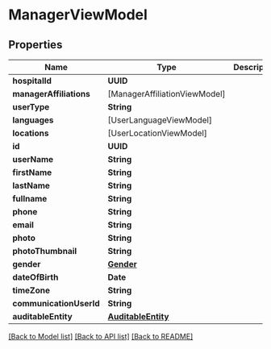 # ManagerViewModel

## Properties
Name | Type | Description | Notes
------------ | ------------- | ------------- | -------------
**hospitalId** | **UUID** |  | [optional] 
**managerAffiliations** | [ManagerAffiliationViewModel] |  | [optional] 
**userType** | **String** |  | [optional] 
**languages** | [UserLanguageViewModel] |  | [optional] 
**locations** | [UserLocationViewModel] |  | [optional] 
**id** | **UUID** |  | [optional] 
**userName** | **String** |  | [optional] 
**firstName** | **String** |  | [optional] 
**lastName** | **String** |  | [optional] 
**fullname** | **String** |  | [optional] 
**phone** | **String** |  | [optional] 
**email** | **String** |  | [optional] 
**photo** | **String** |  | [optional] 
**photoThumbnail** | **String** |  | [optional] 
**gender** | [**Gender**](Gender.md) |  | [optional] 
**dateOfBirth** | **Date** |  | [optional] 
**timeZone** | **String** |  | [optional] 
**communicationUserId** | **String** |  | [optional] 
**auditableEntity** | [**AuditableEntity**](AuditableEntity.md) |  | [optional] 

[[Back to Model list]](../README.md#documentation-for-models) [[Back to API list]](../README.md#documentation-for-api-endpoints) [[Back to README]](../README.md)


